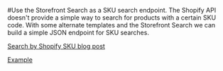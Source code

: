#Use the Storefront Search as a SKU search endpoint.
The Shopify API doesn't provide a simple way to search for products with a certain SKU code. With some alternate templates and the Storefront Search we can build a simple JSON endpoint for SKU searches.

[Search by Shopify SKU blog post](https://freakdesign.com.au/blogs/news/search-for-a-shopify-product-by-sku)

[Example](https://jasons-experiments.myshopify.com/search?type=product&q=sku:23200&view=sku)
